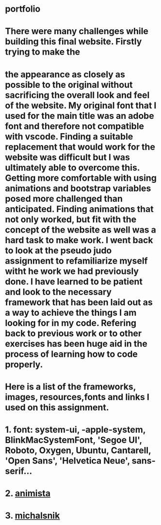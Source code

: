 # portfolio
# There were many challenges while building this final website. Firstly trying to make the 
# the appearance as closely as possible to the original without sacrificing the overall look and feel of the website. My original font that I used for the main title was an adobe font and therefore not compatible with vscode. Finding a suitable replacement that would work for the website was difficult but I was ultimately able to overcome this. Getting more comfortable with using animations and bootstrap variables posed more challenged than anticipated. Finding animations that not only worked, but fit with the concept of the website as well was a hard task to make work. I went back to look at the pseudo judo assignment to refamiliarize myself witht he work we had previously done. I have learned to be patient and look to the necessary framework that has been laid out as a way to achieve the things I am looking for in my code. Refering back to previous work or to other exercises has been  huge aid in the process of learning how to code properly.
# Here is a list of the frameworks, images, resources,fonts and links I used on this assignment.
# 1. font: system-ui, -apple-system, BlinkMacSystemFont, 'Segoe UI', Roboto, Oxygen, Ubuntu, Cantarell, 'Open Sans', 'Helvetica Neue', sans-serif...
# 2. [animista](https://animista.net/) 
# 3. [michalsnik](https://michalsnik.github.io/aos/) 


